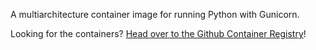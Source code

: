 
A multiarchitecture container image for running Python with Gunicorn.

Looking for the containers? [Head over to the Github Container Registry](https://github.com/multi-py/python-gunicorn/pkgs/container/python-gunicorn)!
